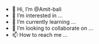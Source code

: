 - 👋 Hi, I’m @Amit-bali
- 👀 I’m interested in ...
- 🌱 I’m currently learning ...
- 💞️ I’m looking to collaborate on ...
- 📫 How to reach me ...

<!---
Amit-bali/Amit-bali is a ✨ special ✨ repository because its `README.md` (this file) appears on your GitHub profile.
You can click the Preview link to take a look at your changes.
--->
